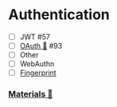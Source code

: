 # Authentication

- [ ] JWT #57
- [ ] [OAuth 📂](./oauth/index.md)  #93
- [ ] Other
- [ ] WebAuthn
- [ ] [Fingerprint](https://fingerprint.com/)

### [Materials 📂](./materials.md)
